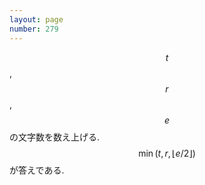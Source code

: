 ```yaml
---
layout: page
number: 279
---
```

$$ t $$, $$ r $$, $$ e $$ の文字数を数え上げる. $$ \min(t, r, \lfloor e/2 \rfloor) $$ が答えである.

